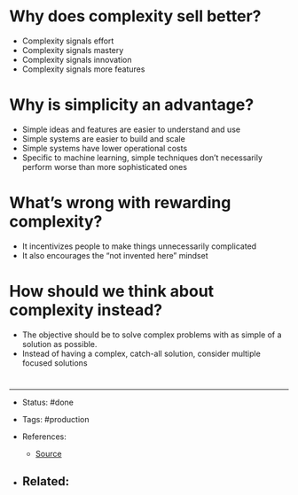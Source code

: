 # Why does complexity sell better?
- Complexity signals effort
- Complexity signals mastery
- Complexity signals innovation
- Complexity signals more features

# Why is simplicity an advantage?
- Simple ideas and features are easier to understand and use
- Simple systems are easier to build and scale
- Simple systems have lower operational costs
- Specific to machine learning, simple techniques don’t necessarily perform worse than more sophisticated ones

# What’s wrong with rewarding complexity?
- It incentivizes people to make things unnecessarily complicated
- It also encourages the “not invented here” mindset

# How should we think about complexity instead?
- The objective should be to solve complex problems with as simple of a solution as possible.
- Instead of having a complex, catch-all solution, consider multiple focused solutions



# 

---
- Status: #done

- Tags: #production 

- References:
	- [Source](https://eugeneyan.com/writing/simplicity/)

- Related:
	- 

